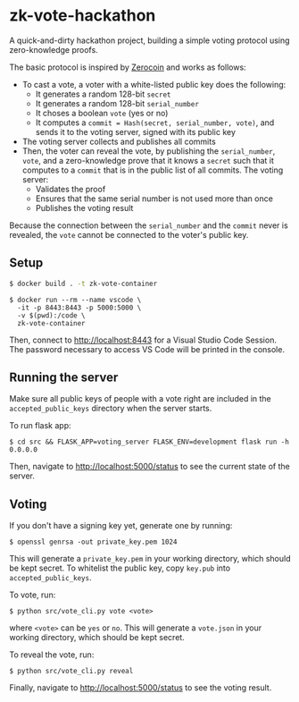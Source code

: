 # zk-vote-hackathon
A quick-and-dirty hackathon project, building a simple voting protocol using zero-knowledge proofs.

The basic protocol is inspired by [Zerocoin](https://zerocoin.org/) and works as follows:
- To cast a vote, a voter with a white-listed public key does the following:
  - It generates a random 128-bit `secret`
  - It generates a random 128-bit `serial_number`
  - It choses a boolean `vote` (yes or no)
  - It computes a `commit = Hash(secret, serial_number, vote)`, and sends it to the voting server, signed with its public key
- The voting server collects and publishes all commits
- Then, the voter can reveal the vote, by publishing the `serial_number`, `vote`, and a zero-knowledge prove that it knows a `secret` such that it computes to a `commit` that is in the public list of all commits. The voting server:
  - Validates the proof
  - Ensures that the same serial number is not used more than once
  - Publishes the voting result
  
Because the connection between the `serial_number` and the `commit` never is revealed, the `vote` cannot be connected to the voter's public key.

## Setup

```bash
$ docker build . -t zk-vote-container
```

```
$ docker run --rm --name vscode \
  -it -p 8443:8443 -p 5000:5000 \
  -v $(pwd):/code \
  zk-vote-container
```

Then, connect to [http://localhost:8443](http://localhost:8443) for a Visual Studio Code Session.
The password necessary to access VS Code will be printed in the console.

## Running the server

Make sure all public keys of people with a vote right are included in the `accepted_public_keys` directory when the server starts.

To run flask app:

```
$ cd src && FLASK_APP=voting_server FLASK_ENV=development flask run -h 0.0.0.0
```

Then, navigate to [http://localhost:5000/status](http://localhost:5000/status) to see the current state of the server.

## Voting

If you don't have a signing key yet, generate one by running:
```
$ openssl genrsa -out private_key.pem 1024
```

This will generate a `private_key.pem` in your working directory, which should be kept secret.
To whitelist the public key, copy `key.pub` into `accepted_public_keys`.

To vote, run:
```
$ python src/vote_cli.py vote <vote>
```

where `<vote>` can be `yes` or `no`.
This will generate a `vote.json` in your working directory, which should be kept secret.

To reveal the vote, run:
```
$ python src/vote_cli.py reveal
```

Finally, navigate to [http://localhost:5000/status](http://localhost:5000/status) to see the voting result.
